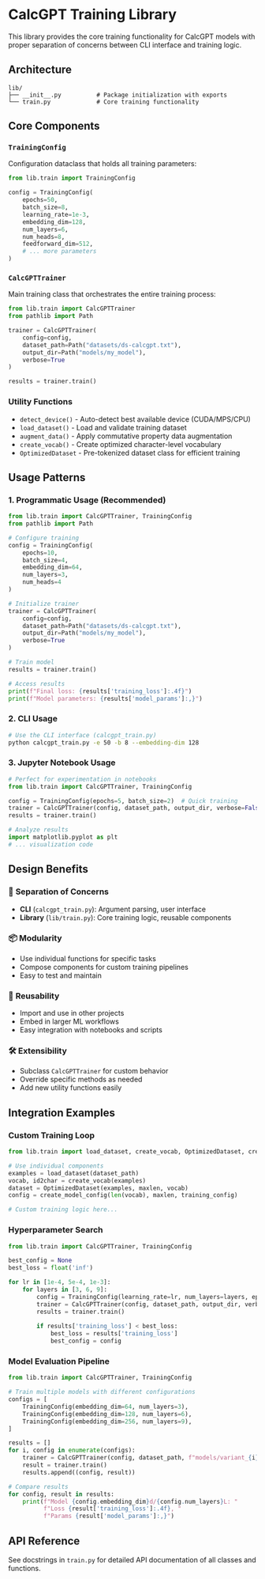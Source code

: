 # CalcGPT Training Library

This library provides the core training functionality for CalcGPT models with proper separation of concerns between CLI interface and training logic.

## Architecture

```
lib/
├── __init__.py          # Package initialization with exports
└── train.py             # Core training functionality
```

## Core Components

### `TrainingConfig`
Configuration dataclass that holds all training parameters:

```python
from lib.train import TrainingConfig

config = TrainingConfig(
    epochs=50,
    batch_size=8,
    learning_rate=1e-3,
    embedding_dim=128,
    num_layers=6,
    num_heads=8,
    feedforward_dim=512,
    # ... more parameters
)
```

### `CalcGPTTrainer`
Main training class that orchestrates the entire training process:

```python
from lib.train import CalcGPTTrainer
from pathlib import Path

trainer = CalcGPTTrainer(
    config=config,
    dataset_path=Path("datasets/ds-calcgpt.txt"),
    output_dir=Path("models/my_model"),
    verbose=True
)

results = trainer.train()
```

### Utility Functions

- `detect_device()` - Auto-detect best available device (CUDA/MPS/CPU)
- `load_dataset()` - Load and validate training dataset
- `augment_data()` - Apply commutative property data augmentation
- `create_vocab()` - Create optimized character-level vocabulary
- `OptimizedDataset` - Pre-tokenized dataset class for efficient training

## Usage Patterns

### 1. Programmatic Usage (Recommended)

```python
from lib.train import CalcGPTTrainer, TrainingConfig
from pathlib import Path

# Configure training
config = TrainingConfig(
    epochs=10,
    batch_size=4,
    embedding_dim=64,
    num_layers=3,
    num_heads=4
)

# Initialize trainer
trainer = CalcGPTTrainer(
    config=config,
    dataset_path=Path("datasets/ds-calcgpt.txt"),
    output_dir=Path("models/my_model"),
    verbose=True
)

# Train model
results = trainer.train()

# Access results
print(f"Final loss: {results['training_loss']:.4f}")
print(f"Model parameters: {results['model_params']:,}")
```

### 2. CLI Usage

```bash
# Use the CLI interface (calcgpt_train.py)
python calcgpt_train.py -e 50 -b 8 --embedding-dim 128
```

### 3. Jupyter Notebook Usage

```python
# Perfect for experimentation in notebooks
from lib.train import CalcGPTTrainer, TrainingConfig

config = TrainingConfig(epochs=5, batch_size=2)  # Quick training
trainer = CalcGPTTrainer(config, dataset_path, output_dir, verbose=False)
results = trainer.train()

# Analyze results
import matplotlib.pyplot as plt
# ... visualization code
```

## Design Benefits

### 🔀 **Separation of Concerns**
- **CLI** (`calcgpt_train.py`): Argument parsing, user interface
- **Library** (`lib/train.py`): Core training logic, reusable components

### 📦 **Modularity**
- Use individual functions for specific tasks
- Compose components for custom training pipelines
- Easy to test and maintain

### 🔄 **Reusability**
- Import and use in other projects
- Embed in larger ML workflows
- Easy integration with notebooks and scripts

### 🛠️ **Extensibility**
- Subclass `CalcGPTTrainer` for custom behavior
- Override specific methods as needed
- Add new utility functions easily

## Integration Examples

### Custom Training Loop
```python
from lib.train import load_dataset, create_vocab, OptimizedDataset, create_model_config

# Use individual components
examples = load_dataset(dataset_path)
vocab, id2char = create_vocab(examples)
dataset = OptimizedDataset(examples, maxlen, vocab)
config = create_model_config(len(vocab), maxlen, training_config)

# Custom training logic here...
```

### Hyperparameter Search
```python
from lib.train import CalcGPTTrainer, TrainingConfig

best_config = None
best_loss = float('inf')

for lr in [1e-4, 5e-4, 1e-3]:
    for layers in [3, 6, 9]:
        config = TrainingConfig(learning_rate=lr, num_layers=layers, epochs=10)
        trainer = CalcGPTTrainer(config, dataset_path, output_dir, verbose=False)
        results = trainer.train()
        
        if results['training_loss'] < best_loss:
            best_loss = results['training_loss']
            best_config = config
```

### Model Evaluation Pipeline
```python
from lib.train import CalcGPTTrainer, TrainingConfig

# Train multiple models with different configurations
configs = [
    TrainingConfig(embedding_dim=64, num_layers=3),
    TrainingConfig(embedding_dim=128, num_layers=6),
    TrainingConfig(embedding_dim=256, num_layers=9),
]

results = []
for i, config in enumerate(configs):
    trainer = CalcGPTTrainer(config, dataset_path, f"models/variant_{i}")
    result = trainer.train()
    results.append((config, result))

# Compare results
for config, result in results:
    print(f"Model {config.embedding_dim}d/{config.num_layers}L: "
          f"Loss {result['training_loss']:.4f}, "
          f"Params {result['model_params']:,}")
```

## API Reference

See docstrings in `train.py` for detailed API documentation of all classes and functions. 